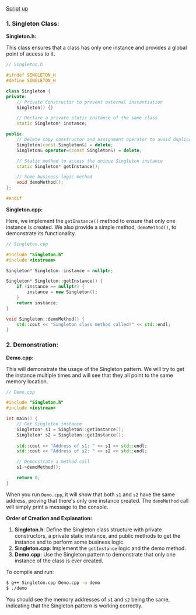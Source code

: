 
[Script](script/page01.md)   [up](../README.md)

### 1. Singleton Class:
**Singleton.h:**

This class ensures that a class has only one instance and provides a global point of access to it.

```cpp
// Singleton.h

#ifndef SINGLETON_H
#define SINGLETON_H

class Singleton {
private:
    // Private Constructor to prevent external instantiation
    Singleton() {}

    // Declare a private static instance of the same class
    static Singleton* instance;

public:
    // Delete copy constructor and assignment operator to avoid duplication
    Singleton(const Singleton&) = delete;
    Singleton& operator=(const Singleton&) = delete;

    // Static method to access the unique Singleton instance
    static Singleton* getInstance();

    // Some business logic method
    void demoMethod();
};

#endif
```

**Singleton.cpp:**

Here, we implement the `getInstance()` method to ensure that only one instance is created. We also provide a simple method, `demoMethod()`, to demonstrate its functionality.

```cpp
// Singleton.cpp

#include "Singleton.h"
#include <iostream>

Singleton* Singleton::instance = nullptr;

Singleton* Singleton::getInstance() {
    if (instance == nullptr) {
        instance = new Singleton();
    }
    return instance;
}

void Singleton::demoMethod() {
    std::cout << "Singleton class method called!" << std::endl;
}
```

### 2. Demonstration:
**Demo.cpp:**

This will demonstrate the usage of the Singleton pattern. We will try to get the instance multiple times and will see that they all point to the same memory location.

```cpp
// Demo.cpp

#include "Singleton.h"
#include <iostream>

int main() {
    // Get Singleton instance
    Singleton* s1 = Singleton::getInstance();
    Singleton* s2 = Singleton::getInstance();
    
    std::cout << "Address of s1: " << s1 << std::endl;
    std::cout << "Address of s2: " << s2 << std::endl;

    // Demonstrate a method call
    s1->demoMethod();

    return 0;
}
```

When you run `Demo.cpp`, it will show that both `s1` and `s2` have the same address, proving that there's only one instance created. The `demoMethod` call will simply print a message to the console.

**Order of Creation and Explanation:**
1. **Singleton.h**: Define the Singleton class structure with private constructors, a private static instance, and public methods to get the instance and to perform some business logic.
2. **Singleton.cpp**: Implement the `getInstance` logic and the demo method.
3. **Demo.cpp**: Use the Singleton pattern to demonstrate that only one instance of the class is ever created.

To compile and run:

```bash
$ g++ Singleton.cpp Demo.cpp -o demo
$ ./demo
```

You should see the memory addresses of `s1` and `s2` being the same, indicating that the Singleton pattern is working correctly.

